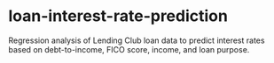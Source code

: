 # loan-interest-rate-prediction
Regression analysis of Lending Club loan data to predict interest rates based on debt-to-income, FICO score, income, and loan purpose.
